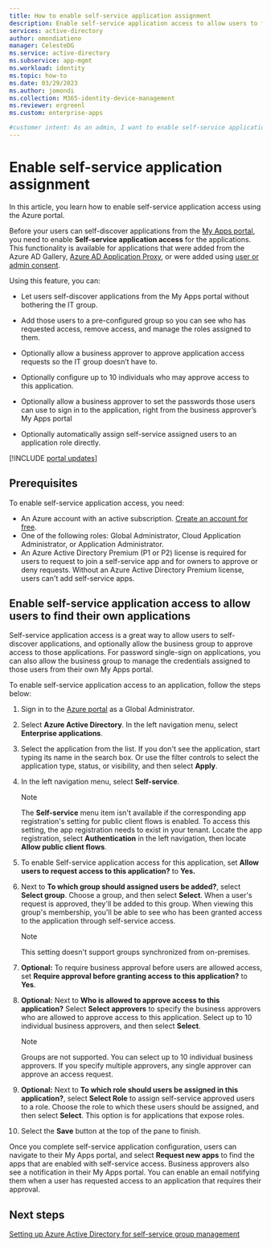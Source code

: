 ```yaml
---
title: How to enable self-service application assignment
description: Enable self-service application access to allow users to find their own applications from their My Apps portal
services: active-directory
author: omondiatieno
manager: CelesteDG
ms.service: active-directory
ms.subservice: app-mgmt
ms.workload: identity
ms.topic: how-to
ms.date: 03/29/2023
ms.author: jomondi
ms.collection: M365-identity-device-management
ms.reviewer: ergreenl
ms.custom: enterprise-apps

#customer intent: As an admin, I want to enable self-service application access so that users can self-discover applications from their My Apps portal.
---
```


# Enable self-service application assignment

In this article, you learn how to enable self-service application access using the Azure portal.

Before your users can self-discover applications from the [My Apps portal](my-apps-deployment-plan.md), you need to enable **Self-service application access** for the applications. This functionality is available for applications that were added from the Azure AD Gallery, [Azure AD Application Proxy](../app-proxy/application-proxy.md), or were added using [user or admin consent](../develop/application-consent-experience.md).

Using this feature, you can:

- Let users self-discover applications from the My Apps portal without bothering the IT group.

- Add those users to a pre-configured group so you can see who has requested access, remove access, and manage the roles assigned to them.

- Optionally allow a business approver to approve application access requests so the IT group doesn’t have to.

- Optionally configure up to 10 individuals who may approve access to this application.

- Optionally allow a business approver to set the passwords those users can use to sign in to the application, right from the business approver’s My Apps portal

- Optionally automatically assign self-service assigned users to an application role directly.

[!INCLUDE [portal updates](../includes/portal-update.md)]

## Prerequisites

To enable self-service application access, you need:

- An Azure account with an active subscription. [Create an account for free](https://azure.microsoft.com/free/?WT.mc_id=A261C142F).
- One of the following roles: Global Administrator, Cloud Application Administrator, or Application Administrator.
- An Azure Active Directory Premium (P1 or P2) license is required for users to request to join a self-service app and for owners to approve or deny requests. Without an Azure Active Directory Premium license, users can't add self-service apps.

## Enable self-service application access to allow users to find their own applications

Self-service application access is a great way to allow users to self-discover applications, and optionally allow the business group to approve access to those applications. For password single-sign on applications, you can also allow the business group to manage the credentials assigned to those users from their own My Apps portal.

To enable self-service application access to an application, follow the steps below:

1. Sign in to the [Azure portal](https://portal.azure.com) as a Global Administrator.

1. Select **Azure Active Directory**. In the left navigation menu, select **Enterprise applications**.

1. Select the application from the list. If you don't see the application, start typing its name in the search box. Or use the filter controls to select the application type, status, or visibility, and then select **Apply**.

1. In the left navigation menu, select **Self-service**.
    > [!NOTE]
    > The **Self-service** menu item isn't available if the corresponding app registration's setting for public client flows is enabled. To access this setting, the app registration needs to exist in your tenant. Locate the app registration, select **Authentication** in the left navigation, then locate **Allow public client flows**.
1. To enable Self-service application access for this application, set **Allow users to request access to this application?** to **Yes.**

1. Next to **To which group should assigned users be added?**, select **Select group**. Choose a group, and then select **Select**. When a user's request is approved, they'll be added to this group. When viewing this group's membership, you'll be able to see who has been granted access to the application through self-service access.
  
    > [!NOTE]
    > This setting doesn't support groups synchronized from on-premises.

1. **Optional:** To require business approval before users are allowed access, set **Require approval before granting access to this application?** to **Yes**.

1. **Optional:** Next to **Who is allowed to approve access to this application?** Select **Select approvers** to specify the business approvers who are allowed to approve access to this application. Select up to 10 individual business approvers, and then select **Select**.

    >[!NOTE]
    >Groups are not supported. You can select up to 10 individual business approvers. If you specify multiple approvers, any single approver can approve an access request.

1. **Optional:** Next to **To which role should users be assigned in this application?**, select **Select Role** to assign self-service approved users to a role. Choose the role to which these users should be assigned, and then select **Select**. This option is for applications that expose roles.

1. Select the **Save** button at the top of the pane to finish.

Once you complete self-service application configuration, users can navigate to their My Apps portal, and select **Request new apps** to find the apps that are enabled with self-service access. Business approvers also see a notification in their My Apps portal. You can enable an email notifying them when a user has requested access to an application that requires their approval.

## Next steps

[Setting up Azure Active Directory for self-service group management](../enterprise-users/groups-self-service-management.md)
